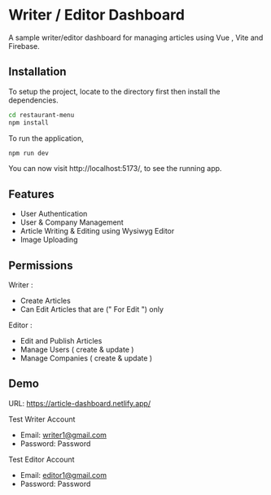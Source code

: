 # Writer / Editor Dashboard

A sample writer/editor dashboard for managing articles using Vue , Vite and Firebase.

## Installation

To setup the project, locate to the directory first then install the dependencies.

```bash
cd restaurant-menu
npm install
```

To run the application,

```bash
npm run dev
```

You can now visit http://localhost:5173/, to see the running app.

## Features

- User Authentication
- User & Company Management
- Article Writing & Editing using Wysiwyg Editor
- Image Uploading

## Permissions

Writer :

- Create Articles
- Can Edit Articles that are (" For Edit ") only

Editor :

- Edit and Publish Articles
- Manage Users ( create & update )
- Manage Companies ( create & update )

## Demo

URL: https://article-dashboard.netlify.app/

Test Writer Account

- Email: writer1@gmail.com
- Password: Password

Test Editor Account

- Email: editor1@gmail.com
- Password: Password
